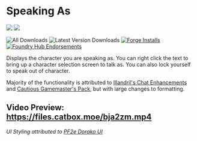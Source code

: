 # Speaking As
![](https://img.shields.io/endpoint?url=https%3A%2F%2Ffoundryshields.com%2Fversion%3Fstyle%3Dflat%26url%3Dhttps://raw.githubusercontent.com/MrVauxs/speaking-as/master/module.json)
![](https://img.shields.io/endpoint?url=https%3A%2F%2Ffoundryshields.com%2Fsystem%3FnameType%3Dfull%26showVersion%3D1%26style%3Dflat%26url%3Dhttps://raw.githubusercontent.com/MrVauxs/speaking-as/master/module.json)

![All Downloads](https://img.shields.io/github/downloads/MrVauxs/speaking-as/total?color=purple&label=All%20Downloads)
![Latest Version Downloads](https://img.shields.io/github/downloads/MrVauxs/speaking-as/latest/total?color=purple&label=Latest%20Version%20Downloads&sort=semver)
[![Forge Installs](https://img.shields.io/badge/dynamic/json?label=Forge%20Installs&query=package.installs&suffix=%25&url=https%3A%2F%2Fforge-vtt.com%2Fapi%2Fbazaar%2Fpackage%2Fpf2e-target-damage&colorB=4aa94a)](https://forge-vtt.com/bazaar#package=speaking-as)
[![Foundry Hub Endorsements](https://img.shields.io/endpoint?logoColor=white&url=https%3A%2F%2Fwww.foundryvtt-hub.com%2Fwp-json%2Fhubapi%2Fv1%2Fpackage%2Fspeaking-as%2Fshield%2Fendorsements)](https://www.foundryvtt-hub.com/package/speaking-as/)

Displays the character you are speaking as. You can right click the text to bring up a character selection screen to talk as. You can also lock yourself to speak out of character.

Majority of the functionality is attributed to [Illandril's Chat Enhancements](https://github.com/illandril/FoundryVTT-chat-enhancements) and [Cautious Gamemaster's Pack](https://github.com/cs96and/FoundryVTT-CGMP), but with large changes to formatting.

## **Video Preview:** https://files.catbox.moe/bja2zm.mp4
*UI Styling attributed to [PF2e Dorako UI](https://github.com/Dorako/pf2e-dorako-ui)*
